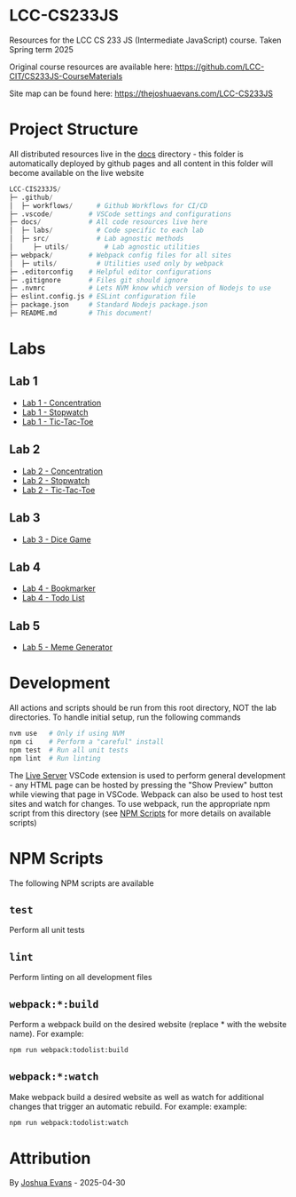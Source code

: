 # LCC-CS233JS
Resources for the LCC CS 233 JS (Intermediate JavaScript) course. Taken Spring term 2025

Original course resources are available here:
https://github.com/LCC-CIT/CS233JS-CourseMaterials

Site map can be found here:
https://thejoshuaevans.com/LCC-CS233JS

# Project Structure
All distributed resources live in the [docs](./docs/) directory - this folder is automatically deployed by github pages and all content in this folder will become available on the live website
```py
LCC-CIS233JS/
├─ .github/
│  ├─ workflows/      # Github Workflows for CI/CD
├─ .vscode/         # VSCode settings and configurations
├─ docs/            # All code resources live here
│  ├─ labs/           # Code specific to each lab
│  ├─ src/            # Lab agnostic methods
│     ├─ utils/         # Lab agnostic utilities
├─ webpack/         # Webpack config files for all sites
│  ├─ utils/          # Utilities used only by webpack
├─ .editorconfig    # Helpful editor configurations
├─ .gitignore       # Files git should ignore
├─ .nvmrc           # Lets NVM know which version of Nodejs to use
├─ eslint.config.js # ESLint configuration file
├─ package.json     # Standard Nodejs package.json
├─ README.md        # This document!
```

# Labs
## Lab 1
- [Lab 1 - Concentration](./docs/labs/lab1/concentration/)
- [Lab 1 - Stopwatch](./docs/labs/lab1/stopwatch/)
- [Lab 1 - Tic-Tac-Toe](./docs/labs/lab1/tic-tac-toe/)

## Lab 2
- [Lab 2 - Concentration](./docs/labs/lab2/concentration/)
- [Lab 2 - Stopwatch](./docs/labs/lab2/stopwatch/)
- [Lab 2 - Tic-Tac-Toe](./docs/labs/lab2/tic-tac-toe/)

## Lab 3
- [Lab 3 - Dice Game](./docs/labs/lab3/)

## Lab 4
- [Lab 4 - Bookmarker](./docs/labs/lab4/bookmarker)
- [Lab 4 - Todo List](./docs/labs/lab4/bookmarker)

## Lab 5
- [Lab 5 - Meme Generator](./docs/labs/lab5/)

# Development
All actions and scripts should be run from this root directory, NOT the lab directories. To handle initial setup, run the following commands
```sh
nvm use   # Only if using NVM
npm ci    # Perform a "careful" install
npm test  # Run all unit tests
npm lint  # Run linting
```

The [Live Server](https://marketplace.visualstudio.com/items/?itemName=ritwickdey.LiveServer) VSCode extension is used to perform general development - any HTML page can be hosted by pressing the "Show Preview" button while viewing that page in VSCode. Webpack can also be used to host test sites and watch for changes. To use webpack, run the appropriate npm script from this directory (see [NPM Scripts](#npm-scripts) for more details on available scripts)

# NPM Scripts
The following NPM scripts are available

## `test`
Perform all unit tests

## `lint`
Perform linting on all development files

## `webpack:*:build`
Perform a webpack build on the desired website (replace * with the website name). For example:
```sh
npm run webpack:todolist:build
```

## `webpack:*:watch`
Make webpack build a desired website as well as watch for additional changes that trigger an automatic rebuild. For example:
example:
```sh
npm run webpack:todolist:watch
```

# Attribution
By [Joshua Evans](https://thejoshuaevans.com) - 2025-04-30
